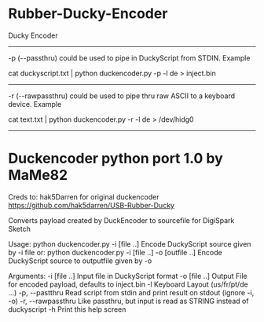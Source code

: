 # Rubber-Ducky-Encoder
Ducky Encoder
_________________________________________________________________________
-p (--passthru) could be used to pipe in DuckyScript from STDIN. Example

cat duckyscript.txt | python duckencoder.py -p -l de > inject.bin
_________________________________________________________________________
-r (--rawpassthru) could be used to pipe thru raw ASCII to a keyboard device. Example

cat text.txt | python duckencoder.py -r -l de > /dev/hidg0
_________________________________________________________________________




Duckencoder python port 1.0 by MaMe82
=====================================

Creds to:	hak5Darren for original duckencoder
		https://github.com/hak5darren/USB-Rubber-Ducky

Converts payload created by DuckEncoder to sourcefile for DigiSpark Sketch

Usage: python duckencoder.py -i [file ..]			        Encode DuckyScript source given by -i file
   or: python duckencoder.py -i [file ..] -o [outfile ..]	Encode DuckyScript source to outputfile given by -o

Arguments:
   -i [file ..]      	Input file in DuckyScript format
   -o [file ..] 	    Output File for encoded payload, defaults to inject.bin
   -l <layout name>	    Keyboard Layout (us/fr/pt/de ...)
   -p, --pastthru	    Read script from stdin and print result on stdout (ignore -i, -o)
   -r, --rawpassthru    Like passthru, but input is read as STRING instead of duckyscript
   -h			        Print this help screen
